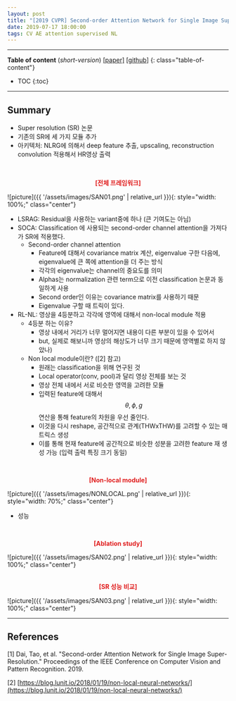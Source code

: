```yaml
---
layout: post
title: "[2019 CVPR] Second-order Attention Network for Single Image Super-Resolution"
date: 2019-07-17 18:00:00
tags: CV AE attention supervised NL
---
```


<!--more-->

---

**Table of content** (*short-version*)
[[paper]](http://openaccess.thecvf.com/content_CVPR_2019/papers/Dai_Second-Order_Attention_Network_for_Single_Image_Super-Resolution_CVPR_2019_paper.pdf) [[github](https://github.com/daitao/SAN)]
{: class="table-of-content"}
* TOC
{:toc}

---

## Summary

- Super resolution (SR) 논문
- 기존의 SR에 세 가지 모듈 추가
- 아키텍처: NLRG에 의해서 deep feature 추출, upscaling, reconstruction convolution 적용해서 HR영상 출력
  
  
<br/>
<p align="center" style="color: #e01f1f; font-weight: bold;">[전체 프레임워크]</p>
![picture]({{ '/assets/images/SAN01.png' | relative_url }}){: style="width: 100%;" class="center"}
<br/>
  
- LSRAG: Residual을 사용하는 variant중에 하나 (큰 기여도는 아님)
- SOCA: Classification 에 사용되는 second-order channel attention을 가져다가 SR에 적용했다.
  - Second-order channel attention
    - Feature에 대해서 covariance matrix 계산, eigenvalue 구한 다음에, eigenvalue에 큰 쪽에 attention을 더 주는 방식
    - 각각의 eigenvalue는 channel의 중요도를 의미
    - Alphas는 normalization 관련 term으로 이전 classification 논문과 동일하게 사용
    - Second order인 이유는 covariance matrix를 사용하기 때문
    - Eigenvalue 구할 때 트릭이 있다.
- RL-NL: 영상을 4등분하고 각각에 영역에 대해서 non-local module 적용
  - 4등분 하는 이유? 
    - 영상 내에서 거리가 너무 멀어지면 내용이 다른 부분이 있을 수 있어서
    - but, 실제로 해보니까 영상의 해상도가 너무 크기 때문에 영역별로 하지 않았나)
  - Non local module이란? ([2] 참고)
    - 원래는 classification을 위해 연구된 것
    - Local operator(conv, pool)과 달리 영상 전체를 보는 것
    - 영상 전체 내에서 서로 비슷한 영역을 고려한 모듈
    - 입력된 feature에 대해서 $$\theta, \phi, g$$ 연산을 통해 feature의 차원을 우선 줄인다.
    - 이것을 다시 reshape, 공간적으로 관계(THWxTHW)를 고려할 수 있는 매트릭스 생성
    - 이를 통해 현재 feature에 공간적으로 비슷한 성분을 고려한 feature 재 생성 가능 (입력 출력 특징 크기 동일)
      
<br/>
<p align="center" style="color: #e01f1f; font-weight: bold;">[Non-local module]</p>
![picture]({{ '/assets/images/NONLOCAL.png' | relative_url }}){: style="width: 70%;" class="center"}
<br/>


- 성능
  
<br/>
<p align="center" style="color: #e01f1f; font-weight: bold;">[Ablation study]</p>
![picture]({{ '/assets/images/SAN02.png' | relative_url }}){: style="width: 100%;" class="center"}
<br/>


  
<br/>
<p align="center" style="color: #e01f1f; font-weight: bold;">[SR 성능 비교]</p>
![picture]({{ '/assets/images/SAN03.png' | relative_url }}){: style="width: 100%;" class="center"}
<br/>


---


## References

[1] Dai, Tao, et al. "Second-order Attention Network for Single Image Super-Resolution." Proceedings of the IEEE Conference on Computer Vision and Pattern Recognition. 2019.

[2] [https://blog.lunit.io/2018/01/19/non-local-neural-networks/](https://blog.lunit.io/2018/01/19/non-local-neural-networks/)
